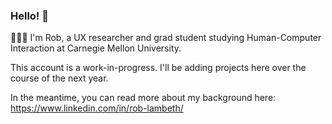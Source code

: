 ### Hello! 👋

🙋🏻‍♂️ I'm Rob, a UX researcher and grad student studying Human-Computer Interaction at Carnegie Mellon University.

This account is a work-in-progress. I'll be adding projects here over the course of the next year.

In the meantime, you can read more about my background here: https://www.linkedin.com/in/rob-lambeth/

<!--
**rob-lambeth/rob-lambeth** is a ✨ _special_ ✨ repository because its `README.md` (this file) appears on your GitHub profile.

Here are some ideas to get you started:

- 🔭 I’m currently working on ...
- 🌱 I’m currently learning ...
- 👯 I’m looking to collaborate on ...
- 🤔 I’m looking for help with ...
- 💬 Ask me about ...
- 📫 How to reach me: ...
- 😄 Pronouns: ...
- ⚡ Fun fact: ...
-->
